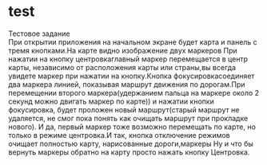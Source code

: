 # test
Тестовое задание  
При открытии приложения на начальном экране будет карта и панель с тремя кнопками.На карте видно изображение двух маркеров  При нажатии на кнопку центровкаглавный маркер перемещается в центр карты, независимо от расположения карты или страны,вы всегда увидете маркер при нажатии на кнопку.Кнопка фокусировкасоединяет два маркера линией, показывая маршрут движения по дорогам.При перемещении второго маркера(удержанием пальца на маркере около 2 секунд можно двигать маркер по карте)) и нажатии кнопки фокусировка, будет проложен новый маршрут(старый маршрут не удаляется, не смог пока понять как очищать маршрут при прокладке нового). И да, первый маркер тоже возможно перемещать по карте, но только в режиме центровка.И так, кнопка отключение режимов очищает полностью карту, нарисованные дороги,маркеры Ну и что бы вернуть маркеры обратно на карту просто нажать кнопку Центровка.
